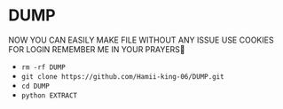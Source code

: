 # DUMP
NOW YOU CAN EASILY MAKE FILE WITHOUT ANY ISSUE  USE COOKIES FOR LOGIN   REMEMBER ME IN YOUR PRAYERS🙏
  - `rm -rf DUMP`
  - `git clone https://github.com/Hamii-king-06/DUMP.git`
  - `cd DUMP`
  - `python EXTRACT`
